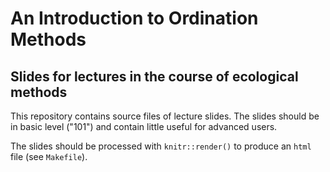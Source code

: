 # An Introduction to Ordination Methods

## Slides for lectures in the course of ecological methods

This repository contains source files of lecture slides. The slides should be in basic level ("101") and contain little useful for advanced users.

The slides should be processed with `knitr::render()` to produce an
`html` file (see `Makefile`).
